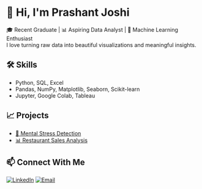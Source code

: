 # 👋 Hi, I'm Prashant Joshi

🎓 Recent Graduate | 📊 Aspiring Data Analyst | 🤖 Machine Learning Enthusiast  
I love turning raw data into beautiful visualizations and meaningful insights.

## 🛠️ Skills
- Python, SQL, Excel
- Pandas, NumPy, Matplotlib, Seaborn, Scikit-learn
- Jupyter, Google Colab, Tableau

## 📈 Projects
- [🧠 Mental Stress Detection](https://github.com/PKJJOSHI/Machine-Learning-Framework-for-the-Detection-of-Mental-Stress-main)
- [📊 Restaurant Sales Analysis](https://github.com/PKJJOSHI/Restaurants-Analysis)

## 📫 Connect With Me
[![LinkedIn](https://img.shields.io/badge/-LinkedIn-blue?style=flat&logo=linkedin)](https://www.linkedin.com/in/prashantjoshi2220)
[![Email](https://img.shields.io/badge/-Email-red?style=flat&logo=gmail)](mailto:princejoshi902226@gmail.com)
